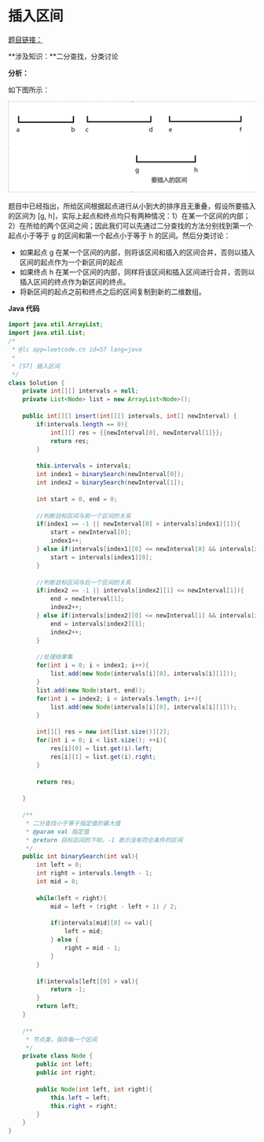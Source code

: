 # 插入区间

[题目链接：](https://leetcode-cn.com/problems/insert-interval/)

**涉及知识：**二分查找，分类讨论

**分析：**

如下图所示：

![1568261033720](img/1568261033720.png)

题目中已经指出，所给区间根据起点进行从小到大的排序且无重叠，假设所要插入的区间为 [g, h]，实际上起点和终点均只有两种情况：1）在某一个区间的内部；2）在所给的两个区间之间；因此我们可以先通过二分查找的方法分别找到第一个起点小于等于 g 的区间和第一个起点小于等于 h 的区间。然后分类讨论：

* 如果起点 g 在某一个区间的内部，则将该区间和插入的区间合并，否则以插入区间的起点作为一个新区间的起点
* 如果终点 h 在某一个区间的内部，同样将该区间和插入区间进行合并，否则以插入区间的终点作为新区间的终点。
* 将新区间的起点之前和终点之后的区间复制到新的二维数组。

**Java 代码**

~~~java
import java.util.ArrayList;
import java.util.List;
/*
 * @lc app=leetcode.cn id=57 lang=java
 *
 * [57] 插入区间
 */
class Solution {
    private int[][] intervals = null;
    private List<Node> list = new ArrayList<Node>();

    public int[][] insert(int[][] intervals, int[] newInterval) {
        if(intervals.length == 0){
            int[][] res = {{newInterval[0], newInterval[1]}};
            return res;
        }

        this.intervals = intervals;
        int index1 = binarySearch(newInterval[0]);
        int index2 = binarySearch(newInterval[1]);

        int start = 0, end = 0;

        //判断目标区间与前一个区间的关系
        if(index1 == -1 || newInterval[0] > intervals[index1][1]){
            start = newInterval[0];
            index1++;
        } else if(intervals[index1][0] <= newInterval[0] && intervals[index1][1] >= newInterval[0]){              //与前边的区间合并
            start = intervals[index1][0];
        }
        
        //判断目标区间与后一个区间的关系
        if(index2 == -1 || intervals[index2][1] <= newInterval[1]){
            end = newInterval[1];
            index2++;
        } else if(intervals[index2][0] <= newInterval[1] && intervals[index2][1] >= newInterval[1]){              //与后边的区间合并
            end = intervals[index2][1];
            index2++;
        }

        //处理结果集
        for(int i = 0; i < index1; i++){
            list.add(new Node(intervals[i][0], intervals[i][1]));
        }
        list.add(new Node(start, end));
        for(int i = index2; i < intervals.length; i++){
            list.add(new Node(intervals[i][0], intervals[i][1]));
        }

        int[][] res = new int[list.size()][2];
        for(int i = 0; i < list.size(); ++i){
            res[i][0] = list.get(i).left;
            res[i][1] = list.get(i).right;
        }

        return res;

    }

    /**
     * 二分查找小于等于指定值的最大值
     * @param val 指定值
     * @return 目标区间的下标，-1 表示没有符合条件的区间
     */
    public int binarySearch(int val){
        int left = 0;
        int right = intervals.length - 1;
        int mid = 0;

        while(left < right){
            mid = left + (right - left + 1) / 2;

            if(intervals[mid][0] <= val){
                left = mid;
            } else {
                right = mid - 1;
            }
        }

        if(intervals[left][0] > val){
            return -1;
        }
        return left;
    }

    /**
     * 节点类，保存每一个区间
     */
    private class Node {
        public int left;
        public int right;

        public Node(int left, int right){
            this.left = left;
            this.right = right;
        }
    }
}
~~~

